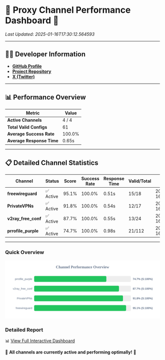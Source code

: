 # 🌟 Proxy Channel Performance Dashboard 🌟

_Last Updated: 2025-01-16T17:30:12.564593_

---

## 👩‍💻 Developer Information

- **[GitHub Profile](https://github.com/4n0nymou3)**  
- **[Project Repository](https://github.com/4n0nymou3/multi-proxy-config-fetcher)**  
- **[X (Twitter)](https://x.com/4n0nymou3)**  

---

## 📊 Performance Overview

| Metric                | Value       |
|-----------------------|-------------|
| **Active Channels**   | 4 / 4       |
| **Total Valid Configs** | 61          |
| **Average Success Rate** | 100.0%      |
| **Average Response Time** | 0.65s       |

---

## 📋 Detailed Channel Statistics

| Channel          | Status     | Score  | Success Rate | Response Time | Valid/Total | Last Success               |
|------------------|------------|--------|--------------|---------------|-------------|----------------------------|
| **freewireguard**  | ✅ Active  | 95.1%  | 100.0% | 0.51s         | 15/18       | 2025-01-16T17:30:12.562689 |
| **PrivateVPNs**  | ✅ Active  | 91.8%  | 100.0% | 0.54s         | 12/17       | 2025-01-16T17:30:12.028822 |
| **v2ray_free_conf**  | ✅ Active  | 87.7%  | 100.0% | 0.55s         | 13/24       | 2025-01-16T17:30:11.454092 |
| **prrofile_purple**  | ✅ Active  | 74.7%  | 100.0% | 0.98s         | 21/112       | 2025-01-16T17:30:10.847007 |

---

### Quick Overview
<div align="center">
  <a href="https://raw.githubusercontent.com/nullluser/NullRepo/refs/heads/main/assets/channel_stats_chart.svg">
    <img src="https://raw.githubusercontent.com/nullluser/NullRepo/refs/heads/main/assets/channel_stats_chart.svg" alt="Source Performance Statistics" width="800">
  </a>
</div>

### Detailed Report
📊 [View Full Interactive Dashboard](https://htmlpreview.github.io/?https://github.com/nullluser/NullRepo/blob/main/assets/performance_report.html)

🎉 **All channels are currently active and performing optimally!** 🎉
